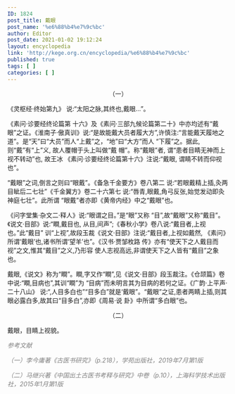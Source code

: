 ```yaml
---
ID: 1824
post_title: 戴眼
post_name: '%e6%88%b4%e7%9c%bc'
author: Editor
post_date: 2021-01-02 19:12:24
layout: encyclopedia
link: 'http://kege.org.cn/encyclopedia/%e6%88%b4%e7%9c%bc'
published: true
tags: [ ]
categories: [ ]
---
```

<!-- wp:paragraph -->
<p style="text-align: center;">（一）</p>
<p>《灵枢经·终始第九》 说:“太阳之脉,其终也,戴眼…”。</p>
<!-- /wp:paragraph -->

<!-- wp:paragraph -->
<p>《素问·诊要经终论篇第 十六》及《素问·三部九候论篇第二十》中亦均述有“戴眼”之证。《淮南子·傲真训》说:“是故能戴大员者履大方”,许慎注:“言能戴天履地之 道”。是“天”曰“大员”而人“上戴”之，“地”曰“大方”而人 “下履”之。据此,则“戴”有“上”义, 故人覆帽于头上叫做“戴 帽”。称“戴眼”者, 谓“患者目睛无神而上视不转动”也, 故王冰 《素问·诊要经终论篇第十六》注说:“戴眼, 谓睛不转而仰视也”。</p>
<!-- /wp:paragraph -->

<!-- wp:paragraph -->
<p>“戴眼”之词,倒言之则曰“眼戴”。《备急千金要方》卷八第二 说:“若眼戴精上插,灸两目眦后二七壮”《千金翼方》卷二十六第七 说:“唇青,眼戴,角弓反张,始觉发动即灸神庭七壮”。此所谓 “眼戴”者亦即《黄帝内经》中之“戴眼”也。</p>
<!-- /wp:paragraph -->

<!-- wp:paragraph -->
<p>《问字堂集·杂文二·释人》说:“眼谓之目。”是“眼”又称 “目”,故“戴眼”又称“戴目”。《说文·目部》说:“瞷,戴目也, 从目,间声”;《春秋小学》卷八说:“戴目者,上视也。”此“戴目” 训“上视”,故段玉裁《说文·目部》注说:“戴目者,上视如戴然, 《素问》所谓‘戴眼’也,诸书所谓‘望羊’也”。《汉书·贾邹枚路 传》亦有“使天下之人戴目而视”之文,惟其“戴目”之义,乃形容 使人志视高远,非谓使天下之人皆有“戴目”之象也。</p>
<!-- /wp:paragraph -->

<!-- wp:paragraph -->
<p>戴眼,《说文》称为“瞷”。瞷,字又作“瞷”,见《说文·目部》段玉裁注。《仓颉篇》卷中说:“瞷,目病也”,其训“瞷”为 “目病”而未明言其为目病的若何之证。《广韵·上平声·二十八山》 说:“,人目多白也”“目多白”就是‘戴眼”。“戴眼”之证,患者两睛上插,则其眼必露白多,故其曰“目多白”,亦即《周易·说 卦》中所谓“多白眼”也。</p>
<p style="text-align: center;">（二）</p>
<p>戴眼，目睛上视貌。</p>
<p><span style="color: #808080;"><em>参考文献</em></span></p>
<p><span style="color: #808080;"><em><!-- /wp:paragraph -->

<!-- wp:paragraph --></em></span></p>
<p><span style="color: #808080;"><em><span class="has-inline-color has-secondary-color">（一）李今庸著《古医书研究》（p.218），学苑出版社，2019年7月第1版</span></em></span></p>
<p><span style="color: #808080;"><em>（二）马继兴著《中国出土古医书考释与研究》中卷（p.10），上海科学技术出版社，2015年1月第1版</em></span></p>
<!-- /wp:paragraph -->